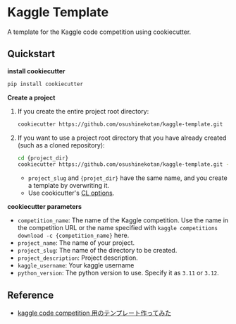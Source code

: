 # Kaggle Template

A template for the Kaggle code competition using cookiecutter.

## Quickstart

**install cookiecutter**

```bash
pip install cookiecutter
```

**Create a project**

1. If you create the entire project root directory:

    ```bash
    cookiecutter https://github.com/osushinekotan/kaggle-template.git
    ```

2. If you want to use a project root directory that you have already created (such as a cloned repository):

    ```bash
    cd {project_dir}
    cookiecutter https://github.com/osushinekotan/kaggle-template.git -f -o ../
    ```

    - `project_slug` and `{projet_dir}` have the same name, and you create a template by overwriting it.
    - Use cookicutter's [CL options](https://cookiecutter.readthedocs.io/en/1.7.0/advanced/cli_options.html).

**cookiecutter parameters**

- `competition_name`: The name of the Kaggle competition. Use the name in the competition URL or the name specified with `kaggle competitions download -c {competition_name}` here.
- `project_name`: The name of your project.
- `project_slug`: The name of the directory to be created.
- `project_description`: Project description.
- `kaggle_username`: Your kaggle username
- `python_version`: The python version to use. Specify it as `3.11` or `3.12`.

## Reference

- [kaggle code competition 用のテンプレート作ってみた](https://osushinekotan.hatenablog.com/entry/2024/12/24/193145)

